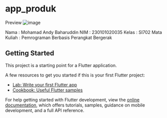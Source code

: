 # app_produk

Preview
![image](https://github.com/user-attachments/assets/8ae3eb28-14a2-4775-8b5a-d8228360a568)


Nama : Mohamad Andy Baharuddin
NIM : 230101020035
Kelas : SI702
Mata Kuliah : Pemrograman Berbasis Perangkat Bergerak


## Getting Started

This project is a starting point for a Flutter application.

A few resources to get you started if this is your first Flutter project:

- [Lab: Write your first Flutter app](https://docs.flutter.dev/get-started/codelab)
- [Cookbook: Useful Flutter samples](https://docs.flutter.dev/cookbook)

For help getting started with Flutter development, view the
[online documentation](https://docs.flutter.dev/), which offers tutorials,
samples, guidance on mobile development, and a full API reference.
